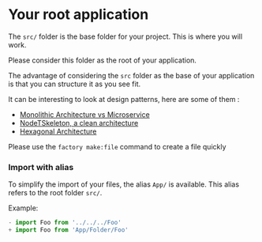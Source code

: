 # Your root application

The `src/` folder is the base folder for your project. This is where you will work.

Please consider this folder as the root of your application.

The advantage of considering the `src` folder as the base of your application is that you can structure it as you see
fit.

It can be interesting to look at design patterns, here are some of them :

- [Monolithic Architecture vs Microservice](https://23o0161033pm1289qo1hzrwi-wpengine.netdna-ssl.com/wp-content/uploads/2020/12/monolithic-and-microservices-architecture.jpg.webp)
- [NodeTSkeleton, a clean architecture](https://dev.to/vickodev/nodetskeleton-clean-arquitecture-template-project-for-nodejs-gge)
- [Hexagonal Architecture](https://blog.octo.com/architecture-hexagonale-trois-principes-et-un-exemple-dimplementation/)

Please use the `factory make:file` command to create a file quickly

### Import with alias

To simplify the import of your files, the alias `App/` is available. This alias refers to the root folder `src/`.

Example:

```ts
- import Foo from '../../../Foo'
+ import Foo from 'App/Folder/Foo'
```

